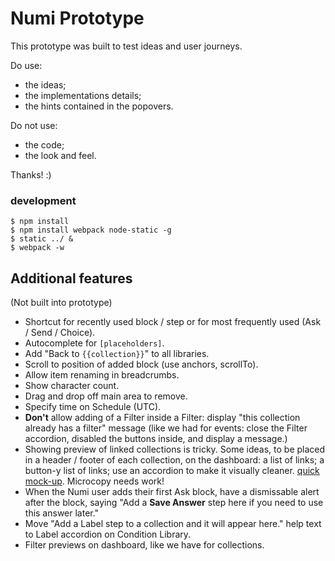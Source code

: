 # Numi Prototype

This prototype was built to test ideas and user journeys.

Do use:

* the ideas;
* the implementations details;
* the hints contained in the popovers.

Do not use:

* the code;
* the look and feel.

Thanks! :)

### development

```
$ npm install
$ npm install webpack node-static -g
$ static ../ &
$ webpack -w
```

## Additional features

(Not built into prototype)

* Shortcut for recently used block / step or for most frequently used (Ask / Send / Choice).
* Autocomplete for `[placeholders]`.
* Add "Back to `{{collection}}`" to all libraries.
* Scroll to position of added block (use anchors, scrollTo).
* Allow item renaming in breadcrumbs.
* Show character count.
* Drag and drop off main area to remove.
* Specify time on Schedule (UTC).
* **Don't** allow adding of a Filter inside a Filter: display "this collection already has a filter" message (like we had for events: close the Filter accordion, disabled the buttons inside, and display a message.)
* Showing preview of linked collections is tricky. Some ideas, to be placed in a header / footer of each collection, on the dashboard: a list of links; a button-y list of links; use an accordion to make it visually cleaner. [quick mock-up](https://trello-attachments.s3.amazonaws.com/55a8eee78fd1ef63c610d001/2560x1240/607b529d4966bf7cb6ad4befe3c2b472/linked-collections.png). Microcopy needs work!
* When the Numi user adds their first Ask block, have a dismissable alert after the block, saying "Add a **Save Answer** step here if you need to use this answer later."
* Move "Add a Label step to a collection and it will appear here." help text to Label accordion on Condition Library.
* Filter previews on dashboard, like we have for collections.
